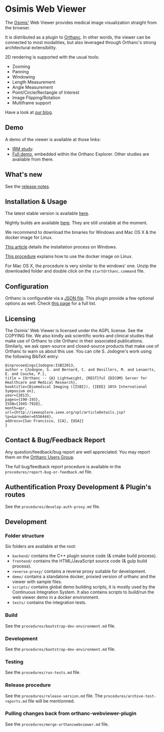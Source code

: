 # Osimis Web Viewer

The [Osimis'](htpp://www.osimis.io/) Web Viewer provides medical image 
visualization straight from the browser.

It is distributed as a plugin to [Orthanc](http://www.orthanc-server.com/). In 
other words, the viewer can be connected to most modalities, but also leveraged
through Orthanc's strong architectural extensibility.

2D rendering is supported with the usual tools:

- Zooming
- Panning
- Windowing
- Length Measurement
- Angle Measurement
- Point/Circle/Rectangle of Interest
- Image Flipping/Rotation
- Multiframe support

Have a look at [our blog](http://www.osimis.io/en/blog.html).

## Demo

A demo of the viewer is available at those links:

- [IRM study](http://osimisviewer.osimis.io/osimis-viewer/app/index.html?study=1b4c72ad-5aba2557-9fc396b3-323e190c-07d36585).
- [Full demo](http://osimisviewer.osimis.io/), embedded within the Orthanc
  Explorer. Other studies are available from there.

## What's new

See the [release notes](https://bitbucket.org/osimis/osimis-webviewer-plugin/src/master/RELEASE_NOTES.txt).

## Installation & Usage

The latest stable version is available [here](http://www.osimis.io/en/download.html).

Nightly builds are available [here](http://orthanc.osimis.io/#/nightly).
They are still unstable at the moment.

We recommend to download the binaries for Windows and Mac OS X & the docker
image for Linux.

[This article](http://www.osimis.io/en/blog/2016/06/03/deploy-Orthanc-on-a-PC-in-38-seconds.html)
details the installation process on Windows.

[This procedure](https://osimis.atlassian.net/wiki/spaces/OKB/pages/26738689/How+to+use+osimis+orthanc+Docker+images#Howtouseosimis/orthancDockerimages?-Quickstart) explains how to use the
docker image on Linux.

For Mac OS X, the procedure is very similar to the windows' one. Unzip the
downloaded folder and double click on the `startOrthanc.command` file.

## Configuration

Orthanc is configurable via a [JSON file](https://orthanc.chu.ulg.ac.be/book/users/configuration.html).
This plugin provide a few optional options as well.  Check [this page](https://osimis.atlassian.net/wiki/spaces/OKB/pages/10321921/Osimis+Web+Viewer+-+Configuration+file) for a full list.


## Licensing

The Osimis' Web Viewer is licensed under the AGPL license. See the COPYING
file.
We also kindly ask scientific works and clinical studies that make use of
Orthanc to cite Orthanc in their associated publications. Similarly, we ask
open-source and closed-source products that make use of Orthanc to warn us
about this use. You can cite S. Jodogne's work using the following BibTeX
entry:

```
@inproceedings{Jodogne:ISBI2013,
author = {Jodogne, S. and Bernard, C. and Devillers, M. and Lenaerts, E. and Coucke, P.},
title = {Orthanc -- {A} Lightweight, {REST}ful {DICOM} Server for Healthcare and Medical Research},
booktitle={Biomedical Imaging ({ISBI}), {IEEE} 10th International Symposium on}, 
year={2013}, 
pages={190-193}, 
ISSN={1945-7928},
month=apr,
url={http://ieeexplore.ieee.org/xpl/articleDetails.jsp?tp=&arnumber=6556444},
address={San Francisco, {CA}, {USA}}
}
```

## Contact & Bug/Feedback Report

Any question/feedback/bug report are well appreciated. You may report them on the [Orthanc Users Group](https://groups.google.com/forum/#!forum/orthanc-users).

The full bug/feedback report procedure is available in the 
`procedures/report-bug-or-feedback.md` file.

## Authentification Proxy Development & Plugin's routes

See the `procedures/develop-auth-proxy.md` file.

## Development

### Folder structure

Six folders are available at the root:

- `backend/` contains the C++ plugin source code (& cmake build process).
- `frontend/` contains the HTML/JavaScript source code (& gulp build process).
- `reverse-proxy/` contains a reverse proxy suitable for development.
- `demo/` contains a standalone docker, proxied version of orthanc and the
  viewer with sample files.
- `scripts/` contains global demo building scripts, it is mostly used by the
  Continuous Integration System. It also contains scripts to build/run the web
  viewer demo in a docker environment.
- `tests/` contains the integration tests.

### Build

See the `procedures/bootstrap-dev-environment.md` file.

### Development

See the `procedures/bootstrap-dev-environment.md` file.

### Testing

See the `procedures/run-tests.md` file.

### Release procedure

See the `procedures/release-version.md` file. The
`procedures/archive-test-reports.md` file will be mentionned.

### Pulling changes back from orthanc-webviewer-plugin

See the `procedures/merge-orthancwebviewer.md` file.
